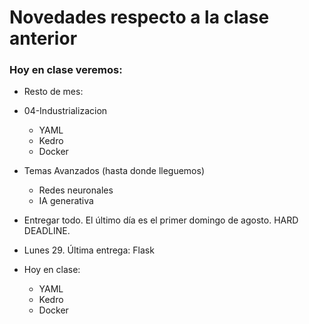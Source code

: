# Novedades respecto a la clase anterior


### Hoy en clase veremos:

* Resto de mes:

* 04-Industrializacion
    * YAML
    * Kedro
    * Docker

* Temas Avanzados (hasta donde lleguemos)
  * Redes neuronales
  * IA generativa

* Entregar todo. El último día es el primer domingo de agosto. HARD DEADLINE.

* Lunes 29. Última entrega: Flask

* Hoy en clase: 
  * YAML
  * Kedro
  * Docker